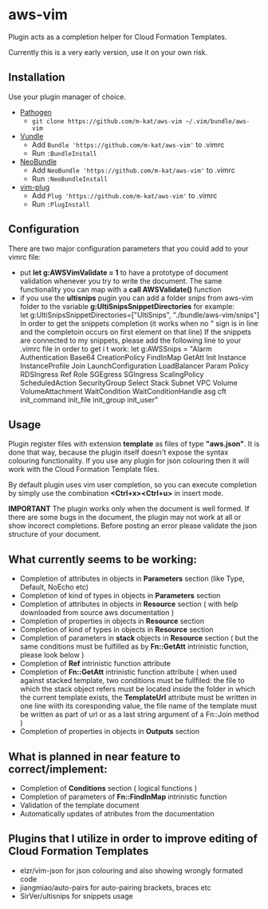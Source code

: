 # aws-vim
Plugin acts as a completion helper for Cloud Formation Templates.

Currently this is a very early version, use it on your own risk. 

## Installation

Use your plugin manager of choice.

- [Pathogen](https://github.com/tpope/vim-pathogen)
  - `git clone https://github.com/m-kat/aws-vim ~/.vim/bundle/aws-vim`
- [Vundle](https://github.com/gmarik/vundle)
  - Add `Bundle 'https://github.com/m-kat/aws-vim'` to .vimrc
  - Run `:BundleInstall`
- [NeoBundle](https://github.com/Shougo/neobundle.vim)
  - Add `NeoBundle 'https://github.com/m-kat/aws-vim'` to .vimrc
  - Run `:NeoBundleInstall`
- [vim-plug](https://github.com/junegunn/vim-plug)
  - Add `Plug 'https://github.com/m-kat/aws-vim'` to .vimrc
  - Run `:PlugInstall`

## Configuration
There are two major configuration parameters that you could add to your vimrc file:

* put **let g:AWSVimValidate = 1** to have a prototype of document validation whenever you try 
    to write the document. The same functionality you can map with a **call AWSValidate()** function
* if you use the **ultisnips** pugin you can add a folder *snips* from aws-vim folder to the variable 
    **g:UltiSnipsSnippetDirectories** for example:  
        let g:UltiSnipsSnippetDirectories=["UltiSnips", "./bundle/aws-vim/snips"]
  In order to get the snippets completion (it works when no " sign is in line and the completoin occurs on first element on that line)
  If the snippets are connected to my snippets, please add the following line to your .vimrc file in order to get i t work:
    let g:AWSSnips = "Alarm Authentication Base64 CreationPolicy FindInMap GetAtt Init Instance InstanceProfile Join LaunchConfiguration LoadBalancer Param Policy RDSIngress Ref Role SGEgress SGIngress ScalingPolicy ScheduledAction SecurityGroup Select Stack Subnet VPC Volume VolumeAttachment WaitCondition WaitConditionHandle asg cft init_command init_file init_group init_user"
    
## Usage

Plugin register files with extension **template** as files of type **"aws.json"**. 
It is done that way, because the plugin itself doesn't expose the syntax colouring functionality.
If you use any plugin for json colouring then it will work with the Cloud Formation Template files.

By default plugin uses vim user completion, so you can execute completion by simply use the combination
**<Ctrl+x><Ctrl+u>** in insert mode. 

**IMPORTANT** 
The plugin works only when the document is well formed. If there are some bugs in the document, the plugin may 
not work at all or show incorect completions. Before posting an error please validate the json structure of your 
document.

What currently **seems** to be working:
---------------------------------------

* Completion of attributes in objects in **Parameters** section (like Type, Default, NoEcho etc)
* Completion of kind of types in objects in **Parameters** section
* Completion of attributes in objects in **Resource** section ( with help downloaded from source aws documentation )
* Completion of properties in objects in **Resource** section
* Completion of kind of types in objects in **Resource** section
* Completion of parameters in **stack** objects in **Resource** section ( but the same conditions must be fulfilled as by **Fn::GetAtt**
            intrinistic function, please look below )
* Completion of **Ref** intrinistic function attribute
* Completion of **Fn::GetAtt** intrinistic function attribute ( when used against stacked template, two conditions must be 
            fullfiled: the file to which the stack object refers must be located inside the folder in which the current template exists, 
            the **TemplateUrl** attribute must be written in one line wiith its coresponding value, the file name of the template must be 
            written as part of url or as a last string argument of a Fn::Join method )
* Completion of properties in objects in **Outputs** section

What is planned in near feature to correct/implement:
----------------------------------------------------

* Completion of **Conditions** section ( logical functions )
* Completion of parameters of **Fn::FindInMap** intrinistic function
* Validation of the template document
* Automatically updates of atributes from the documentation

Plugins that I utilize in order to improve editing of Cloud Formation Templates
-------------------------------------------------------------------------------
* elzr/vim-json for json colouring and also showing wrongly formated code
* jiangmiao/auto-pairs for auto-pairing brackets, braces etc
* SirVer/ultisnips for snippets usage
